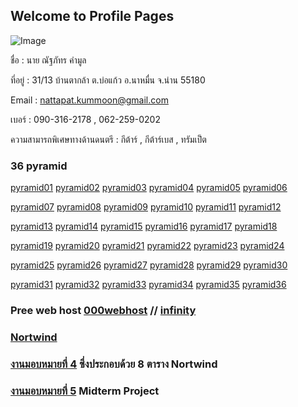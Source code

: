 ## Welcome to Profile Pages

![Image](https://github.com/nattapat006/CPSC462_621_HW7/blob/master/n01.jpg)

ชื่อ : นาย ณัฐภัทร คำมูล 

ที่อยู่ : 31/13 บ้านตากล้า ต.บ่อแก้ว อ.นาหมื่น จ.น่าน 55180

Email : nattapat.kummoon@gmail.com

เบอร์ : 090-316-2178 , 062-259-0202

ความสามารถพิเศษทางด้านดนตรี : กีต้าร์ , กีต้าร์เบส , ทรัมเป็ต

### 36 pyramid

[pyramid01](https://github.com/nattapat006/CPSC331_621_HW6/blob/master/non_1.php)   [pyramid02](https://github.com/nattapat006/CPSC331_621_HW6/blob/master/non_2.php)   [pyramid03](https://github.com/nattapat006/CPSC331_621_HW6/blob/master/non_3.php)   [pyramid04](https://github.com/nattapat006/CPSC331_621_HW6/blob/master/non_4.php)   [pyramid05](https://github.com/nattapat006/CPSC331_621_HW6/blob/master/non_5.php)   [pyramid06](https://github.com/nattapat006/CPSC331_621_HW6/blob/master/non_6.php)   

[pyramid07](https://github.com/nattapat006/CPSC331_621_HW6/blob/master/non_7.php)   [pyramid08](https://github.com/nattapat006/CPSC331_621_HW6/blob/master/non_8.php)   [pyramid09](https://github.com/nattapat006/CPSC331_621_HW6/blob/master/non_9.php)   [pyramid10](https://github.com/nattapat006/CPSC331_621_HW6/blob/master/non_10.php)   [pyramid11](https://github.com/nattapat006/CPSC331_621_HW6/blob/master/non_11.php)   [pyramid12](https://github.com/nattapat006/CPSC331_621_HW6/blob/master/non_12.php)

[pyramid13](https://github.com/nattapat006/CPSC331_621_HW6/blob/master/non_13.php)  [pyramid14](https://github.com/nattapat006/CPSC331_621_HW6/blob/master/non_14.php)   [pyramid15](https://github.com/nattapat006/CPSC331_621_HW6/blob/master/non_15.php)   [pyramid16](https://github.com/nattapat006/CPSC331_621_HW6/blob/master/non_16.php)   [pyramid17](https://github.com/nattapat006/CPSC331_621_HW6/blob/master/non_17.php)   [pyramid18](https://github.com/nattapat006/CPSC331_621_HW6/blob/master/non_18.php) 

[pyramid19](https://github.com/nattapat006/CPSC331_621_HW6/blob/master/non_19.php)   [pyramid20](https://github.com/nattapat006/CPSC331_621_HW6/blob/master/non_20.php)   [pyramid21](https://github.com/nattapat006/CPSC331_621_HW6/blob/master/non_21.php)   [pyramid22](https://github.com/nattapat006/CPSC331_621_HW6/blob/master/non_22.php)   [pyramid23](https://github.com/nattapat006/CPSC331_621_HW6/blob/master/non_23.php)   [pyramid24](https://github.com/nattapat006/CPSC331_621_HW6/blob/master/non_24.php)   

[pyramid25](https://github.com/nattapat006/CPSC331_621_HW6/blob/master/non_25.php)   [pyramid26](https://github.com/nattapat006/CPSC331_621_HW6/blob/master/non_26.php)   [pyramid27](https://github.com/nattapat006/CPSC331_621_HW6/blob/master/non_27.php)   [pyramid28](https://github.com/nattapat006/CPSC331_621_HW6/blob/master/non_28.php)   [pyramid29](https://github.com/nattapat006/CPSC331_621_HW6/blob/master/non_29.php)   [pyramid30](https://github.com/nattapat006/CPSC331_621_HW6/blob/master/non_30.php)

[pyramid31](https://github.com/nattapat006/CPSC331_621_HW6/blob/master/non_31.php)  [pyramid32](https://github.com/nattapat006/CPSC331_621_HW6/blob/master/non_32.php)   [pyramid33](https://github.com/nattapat006/CPSC331_621_HW6/blob/master/non_33.php)   [pyramid34](https://github.com/nattapat006/CPSC331_621_HW6/blob/master/non_34.php)   [pyramid35](https://github.com/nattapat006/CPSC331_621_HW6/blob/master/non_35.php)   [pyramid36](https://github.com/nattapat006/CPSC331_621_HW6/blob/master/non_36.php) 



### Pree web host [000webhost](https://ducatith.000webhostapp.com/) // [infinity](non005.epizy.com/index.php)


### [Nortwind](https://github.com/nattapat006/CPSC331_621_HW6/blob/master/db_northwind.sql)


### [งานมอบหมายที่ 4](https://github.com/nattapat006/nortwind) ซึ่งประกอบด้วย 8 ตาราง Nortwind


### [งานมอบหมายที่ 5](https://github.com/nattapat006/Mid_CPSC331_621/blob/master/Mid_CPSC331_621.pdf?fbclid=IwAR3E5_jdJyIcgZDNK90NFNcoFfXyjNfxOL_eHZyxJT7TCESlHUlFcfNgqPo) Midterm Project 

